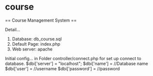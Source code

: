 # course
== Course Management System ==

Detail...
1. Database: db_course.sql
2. Default Page: index.php
3. Web server: apache

Initial config...
in Folder controller/connect.php for set up connect to database.
$dbi['server'] = "localhost";
$dbi['name'] = //Database name
$dbi['user'] = //username
$dbi['password'] = //password
